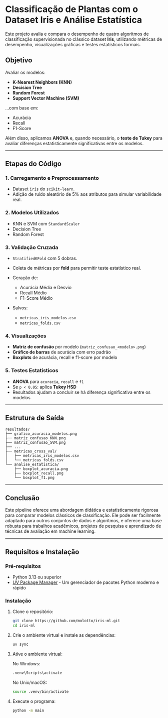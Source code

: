 ﻿# Classificação de Plantas com o Dataset Iris e Análise Estatística

Este projeto avalia e compara o desempenho de quatro algoritmos de classificação supervisionada no clássico dataset **Iris**, utilizando métricas de desempenho, visualizações gráficas e testes estatísticos formais.

## Objetivo

Avaliar os modelos:

* **K-Nearest Neighbors (KNN)**
* **Decision Tree**
* **Random Forest**
* **Support Vector Machine (SVM)**

...com base em:

* Acurácia
* Recall
* F1-Score

Além disso, aplicamos **ANOVA** e, quando necessário, o **teste de Tukey** para avaliar diferenças estatisticamente significativas entre os modelos.

---

## Etapas do Código

### 1. **Carregamento e Preprocessamento**

* Dataset `iris` do `scikit-learn`.
* Adição de ruído aleatório de 5% aos atributos para simular variabilidade real.

### 2. **Modelos Utilizados**

* KNN e SVM com `StandardScaler`
* Decision Tree
* Random Forest

### 3. **Validação Cruzada**

* `StratifiedKFold` com 5 dobras.
* Coleta de métricas por **fold** para permitir teste estatístico real.
* Geração de:

  * Acurácia Média e Desvio
  * Recall Médio
  * F1-Score Médio
* Salvos:

  * `metricas_iris_modelos.csv`
  * `metricas_folds.csv`

### 4. **Visualizações**

* **Matriz de confusão** por modelo (`matriz_confusao_<modelo>.png`)
* **Gráfico de barras** de acurácia com erro padrão
* **Boxplots** de acurácia, recall e f1-score por modelo

### 5. **Testes Estatísticos**

* **ANOVA** para `acuracia`, `recall` e `f1`
* Se `p < 0.05`: aplica **Tukey HSD**
* Resultados ajudam a concluir se há diferença significativa entre os modelos

---

## Estrutura de Saída

```
resultados/
├── grafico_acuracia_modelos.png
├── matriz_confusao_KNN.png
├── matriz_confusao_SVM.png
├── ...
├── metricas_cross_val/
│   ├── metricas_iris_modelos.csv
│   └── metricas_folds.csv
└── analise_estatistica/
    ├── boxplot_acuracia.png
    ├── boxplot_recall.png
    └── boxplot_f1.png
```

---

## Conclusão

Este pipeline oferece uma abordagem didática e estatisticamente rigorosa para comparar modelos clássicos de classificação. Ele pode ser facilmente adaptado para outros conjuntos de dados e algoritmos, e oferece uma base robusta para trabalhos acadêmicos, projetos de pesquisa e aprendizado de técnicas de avaliação em machine learning.

---

## Requisitos e Instalação

### Pré-requisitos

- Python 3.13 ou superior
- [UV Package Manager](https://github.com/astral-sh/uv) - Um gerenciador de pacotes Python moderno e rápido

### Instalação

1. Clone o repositório:
   ```bash
   git clone https://github.com/molotto/iris-ml.git
   cd iris-ml
   ```

2. Crie o ambiente virtual e instale as dependências:
   ```bash
   uv sync
   ```

3. Ative o ambiente virtual:

   No Windows:
   ```bash
   .venv\Scripts\activate
   ```

   No Unix/macOS:
   ```bash
   source .venv/bin/activate
   ```

4. Execute o programa:
   ```bash
   python -m main
   ```

